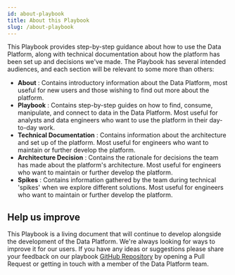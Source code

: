 ```yaml
---
id: about-playbook
title: About this Playbook
slug: /about-playbook
---
```


This Playbook provides step-by-step guidance about how to use the Data Platform, along with technical documentation about how the platform has been set up and decisions we've made. The Playbook has several intended audiences, and each section will be relevant to some more than others:

- **About** : Contains introductory information about the Data Platform, most useful for new users and those wishing to find out more about the platform.
- **Playbook** : Contains step-by-step guides on how to find, consume, manipulate, and connect to data in the Data Platform. Most useful for analysts and data engineers who want to use the platform in their day-to-day work.
- **Technical Documentation** : Contains information about the architecture and set up of the platform. Most useful for engineers who want to maintain or further develop the platform.
- **Architecture Decision** : Contains the rationale for decisions the team has made about the platform's architecture. Most useful for engineers who want to maintain or further develop the platform.
- **Spikes** : Contains information gathered by the team during technical 'spikes' when we explore different solutions. Most useful for engineers who want to maintain or further develop the platform.

## Help us improve

This Playbook is a living document that will continue to develop alongside the development of the Data Platform. We're always looking for ways to improve it for our users. If you have any ideas or suggestions please share your feedback on our playbook [GitHub Repository](https://github.com/LBHackney-IT/Data-Platform-Playbook) by opening a Pull Request or getting in touch with a member of the Data Platform team.
